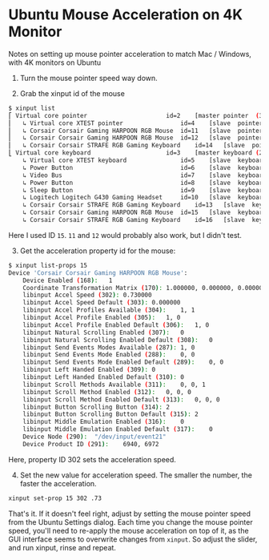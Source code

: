 # Ubuntu Mouse Acceleration on 4K Monitor

Notes on setting up mouse pointer acceleration to match Mac / Windows, with 4K monitors on Ubuntu

1. Turn the mouse pointer speed way down.

2. Grab the xinput id of the mouse

```sh
$ xinput list
⎡ Virtual core pointer                    	id=2	[master pointer  (3)]
⎜   ↳ Virtual core XTEST pointer              	id=4	[slave  pointer  (2)]
⎜   ↳ Corsair Corsair Gaming HARPOON RGB Mouse	id=11	[slave  pointer  (2)]
⎜   ↳ Corsair Corsair Gaming HARPOON RGB Mouse	id=12	[slave  pointer  (2)]
⎜   ↳ Corsair Corsair STRAFE RGB Gaming Keyboard	id=14	[slave  pointer  (2)]
⎣ Virtual core keyboard                   	id=3	[master keyboard (2)]
    ↳ Virtual core XTEST keyboard             	id=5	[slave  keyboard (3)]
    ↳ Power Button                            	id=6	[slave  keyboard (3)]
    ↳ Video Bus                               	id=7	[slave  keyboard (3)]
    ↳ Power Button                            	id=8	[slave  keyboard (3)]
    ↳ Sleep Button                            	id=9	[slave  keyboard (3)]
    ↳ Logitech Logitech G430 Gaming Headset   	id=10	[slave  keyboard (3)]
    ↳ Corsair Corsair STRAFE RGB Gaming Keyboard	id=13	[slave  keyboard (3)]
    ↳ Corsair Corsair Gaming HARPOON RGB Mouse	id=15	[slave  keyboard (3)]
    ↳ Corsair Corsair STRAFE RGB Gaming Keyboard	id=16	[slave  keyboard (3)]
```

Here I used ID `15`.  `11` and `12` would probably also work, but I didn't test.

3. Get the acceleration property id for the mouse:

```sh
$ xinput list-props 15
Device 'Corsair Corsair Gaming HARPOON RGB Mouse':
	Device Enabled (168):	1
	Coordinate Transformation Matrix (170):	1.000000, 0.000000, 0.000000, 0.000000, 1.000000, 0.000000, 0.000000, 0.000000, 1.000000
	libinput Accel Speed (302):	0.730000
	libinput Accel Speed Default (303):	0.000000
	libinput Accel Profiles Available (304):	1, 1
	libinput Accel Profile Enabled (305):	1, 0
	libinput Accel Profile Enabled Default (306):	1, 0
	libinput Natural Scrolling Enabled (307):	0
	libinput Natural Scrolling Enabled Default (308):	0
	libinput Send Events Modes Available (287):	1, 0
	libinput Send Events Mode Enabled (288):	0, 0
	libinput Send Events Mode Enabled Default (289):	0, 0
	libinput Left Handed Enabled (309):	0
	libinput Left Handed Enabled Default (310):	0
	libinput Scroll Methods Available (311):	0, 0, 1
	libinput Scroll Method Enabled (312):	0, 0, 0
	libinput Scroll Method Enabled Default (313):	0, 0, 0
	libinput Button Scrolling Button (314):	2
	libinput Button Scrolling Button Default (315):	2
	libinput Middle Emulation Enabled (316):	0
	libinput Middle Emulation Enabled Default (317):	0
	Device Node (290):	"/dev/input/event21"
	Device Product ID (291):	6940, 6972
```

Here, property ID 302 sets the acceleration speed.

4. Set the new value for acceleration speed.  The smaller the number, the faster the acceleration.

```sh
xinput set-prop 15 302 .73
```

That's it.  If it doesn't feel right, adjust by setting the mouse pointer speed from the Ubuntu Settings dialog.  Each time you change the mouse pointer speed, you'll need to re-apply the mouse acceleration on top of it, as the GUI interface seems to overwrite changes from `xinput`.  So adjust the slider, and run xinput, rinse and repeat.

